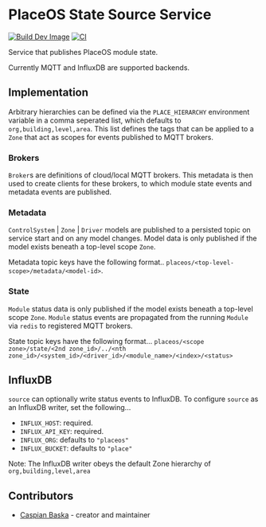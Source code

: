 # PlaceOS State Source Service

[![Build Dev Image](https://github.com/PlaceOS/source/actions/workflows/build-dev-image.yml/badge.svg)](https://github.com/PlaceOS/source/actions/workflows/build-dev-image.yml)
[![CI](https://github.com/PlaceOS/source/actions/workflows/ci.yml/badge.svg)](https://github.com/PlaceOS/source/actions/workflows/ci.yml)

Service that publishes PlaceOS module state.

Currently MQTT and InfluxDB are supported backends.

## Implementation

Arbitrary hierarchies can be defined via the `PLACE_HIERARCHY` environment variable in a comma seperated list, which defaults to `org,building,level,area`.
This list defines the tags that can be applied to a `Zone` that act as scopes for events published to MQTT brokers.

### Brokers

`Broker`s are definitions of cloud/local MQTT brokers. This metadata is then used to create clients for these brokers, to which module state events and metadata events are published.

### Metadata

`ControlSystem` | `Zone` | `Driver` models are published to a persisted topic on service start and on any model changes.
Model data is only published if the model exists beneath a top-level scope `Zone`.

Metadata topic keys have the following format..
`placeos/<top-level-scope>/metadata/<model-id>`.

### State

`Module` status data is only published if the model exists beneath a top-level scope `Zone`.
`Module` status events are propagated from the running `Module` via `redis` to registered MQTT brokers.

State topic keys have the following format...
`placeos/<scope zone>/state/<2nd zone_id>/../<nth zone_id>/<system_id>/<driver_id>/<module_name>/<index>/<status>`

## InfluxDB

`source` can optionally write status events to InfluxDB.
To configure `source` as an InfluxDB writer, set the following...
- `INFLUX_HOST`: required.
- `INFLUX_API_KEY`: required.
- `INFLUX_ORG`: defaults to `"placeos"`
- `INFLUX_BUCKET`: defaults to `"place"`

Note: The InfluxDB writer obeys the default Zone hierarchy of `org,building,level,area`

## Contributors

- [Caspian Baska](https://github.com/caspiano) - creator and maintainer

